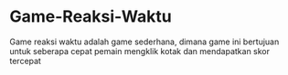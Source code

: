 # Game-Reaksi-Waktu
Game reaksi waktu adalah game sederhana, dimana game ini bertujuan untuk seberapa cepat pemain mengklik kotak dan mendapatkan skor tercepat
